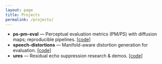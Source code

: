 ```yaml
---
layout: page
title: Projects
permalink: /projects/
---
```


- **ps-pm-eval** — Perceptual evaluation metrics (PM/PS) with diffusion maps; reproducible pipelines. [[code]](https://github.com/)
- **speech-distortions** — Manifold-aware distortion generation for evaluation. [[code]](https://github.com/)
- **ures** — Residual echo suppression research & demos. [[code]](https://github.com/)
